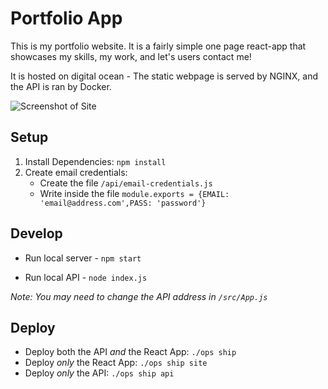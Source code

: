 # Portfolio App
This is my portfolio website. It is a fairly simple one page react-app that showcases my skills, my work, and let's users contact me!

It is hosted on digital ocean - The static webpage is served by NGINX, and the API is ran by Docker.

![Screenshot of Site](https://github.com/quangogage/Portfolio-App/blob/master/screenshots/1.png?raw=true)

## Setup
1. Install Dependencies:  `npm install`
2. Create email credentials:  
    - Create the file `/api/email-credentials.js`
    - Write inside the file `module.exports = {EMAIL: 'email@address.com',PASS: 'password'}`

## Develop
* Run local server - `npm start`

* Run local API - `node index.js`

*Note: You may need to change the API address in `/src/App.js`*


## Deploy
* Deploy both the API *and* the React App: `./ops ship`
* Deploy *only* the React App: `./ops ship site`
* Deploy *only* the API: `./ops ship api`
